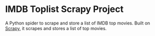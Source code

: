 IMDB Toplist Scrapy Project
===========================

A Python spider to scrape and store a list of IMDB top movies.
Built on [Scrapy](http://scrapy.org), it scrapes and stores a list of top movies.